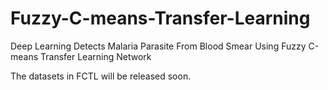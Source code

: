 # Fuzzy-C-means-Transfer-Learning
Deep Learning Detects Malaria Parasite From Blood Smear Using Fuzzy C-means Transfer Learning Network

The datasets in FCTL will be released soon.
